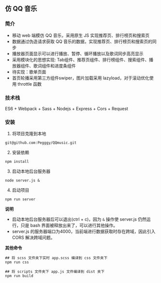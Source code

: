 ## 仿 QQ 音乐

### 简介

* 移动 web 端模仿 QQ 音乐，采用原生 JS 实现推荐页、排行榜页和搜索页
* 数据通过伪造请求获取 QQ 音乐的数据，实现推荐页、排行榜页和搜索页的同步
* 播放器页面显示可以进行播放、暂停、循环播放以及歌词同步高亮显示
* 采用模块化的思想实现: Tab组件、推荐页组件、排行榜组件、搜索组件、播放器组件、歌词组件和进度条组件
* 待实现：歌单页面
* 首页轮播采用第三方组件swiper，图片加载采用 lazyload，对于滚动优化使用 throttle 函数

### 技术栈

ES6 + Webpack + Sass + Nodejs + Express + Cors + Request 

### 安装

1. 将项目克隆到本地
```
git@github.com:Pegggy/QQmusic.git
```
2. 安装依赖
```
npm install
```
3. 启动本地后台服务器
```
node server.js &
```
4. 启动项目
```
npm run server
```

**说明**

* 启动本地后台服务器后可以退出(ctrl + c)，因为 `&` 操作使 server.js 仍然运行，只是 bash 界面被释放出来了，可以进行其他操作。
* server.js 的服务器端口为4000，当前端进行数据获取时存在跨域，因此引入 CORS 解决跨域问题。

**其他命令**
```
## 将 scss 文件夹下实时 app.scss 编译到 css 文件夹下
npm run css

## 将 scripts 文件夹下 app.js 文件编译到 dist 夹下
npm run build 
```
